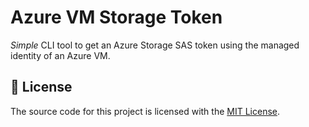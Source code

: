 # Azure VM Storage Token

_Simple_ CLI tool to get an Azure Storage SAS token using the managed identity of an Azure VM.

## 🤝 License

The source code for this project is licensed with the [MIT License](LICENSE).
